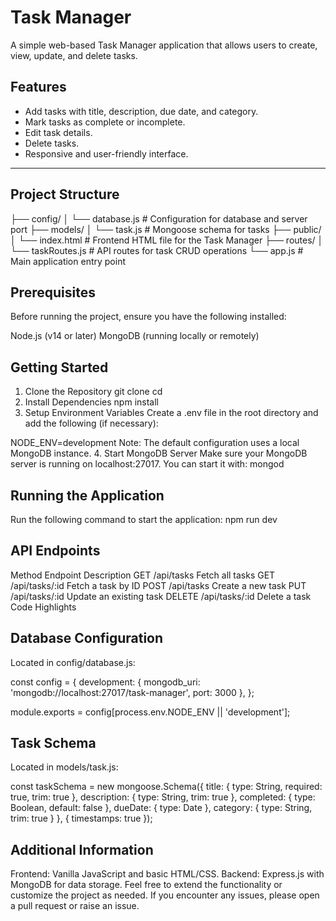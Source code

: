 # Task Manager

A simple web-based Task Manager application that allows users to create, view, update, and delete tasks.

## Features

- Add tasks with title, description, due date, and category.
- Mark tasks as complete or incomplete.
- Edit task details.
- Delete tasks.
- Responsive and user-friendly interface.

---

## Project Structure
├── config/
│   └── database.js       # Configuration for database and server port
├── models/
│   └── task.js           # Mongoose schema for tasks
├── public/
│   └── index.html        # Frontend HTML file for the Task Manager
├── routes/
│   └── taskRoutes.js     # API routes for task CRUD operations
└── app.js                # Main application entry point


## Prerequisites

Before running the project, ensure you have the following installed:

Node.js (v14 or later)
MongoDB (running locally or remotely)

## Getting Started

1. Clone the Repository
git clone <repository-url>
cd <repository-folder>
2. Install Dependencies
npm install
3. Setup Environment Variables
Create a .env file in the root directory and add the following (if necessary):

NODE_ENV=development
Note: The default configuration uses a local MongoDB instance.
4. Start MongoDB Server
Make sure your MongoDB server is running on localhost:27017. You can start it with:
mongod

## Running the Application

Run the following command to start the application:
npm run dev

## API Endpoints

Method	Endpoint	Description
GET	/api/tasks	Fetch all tasks
GET	/api/tasks/:id	Fetch a task by ID
POST	/api/tasks	Create a new task
PUT	/api/tasks/:id	Update an existing task
DELETE	/api/tasks/:id	Delete a task
Code Highlights

## Database Configuration
Located in config/database.js:

const config = {
    development: {
        mongodb_uri: 'mongodb://localhost:27017/task-manager',
        port: 3000
    },
};

module.exports = config[process.env.NODE_ENV || 'development'];

## Task Schema
Located in models/task.js:

const taskSchema = new mongoose.Schema({
  title: { type: String, required: true, trim: true },
  description: { type: String, trim: true },
  completed: { type: Boolean, default: false },
  dueDate: { type: Date },
  category: { type: String, trim: true }
}, {
  timestamps: true
});

## Additional Information

Frontend: Vanilla JavaScript and basic HTML/CSS.
Backend: Express.js with MongoDB for data storage.
Feel free to extend the functionality or customize the project as needed. If you encounter any issues, please open a pull request or raise an issue.

